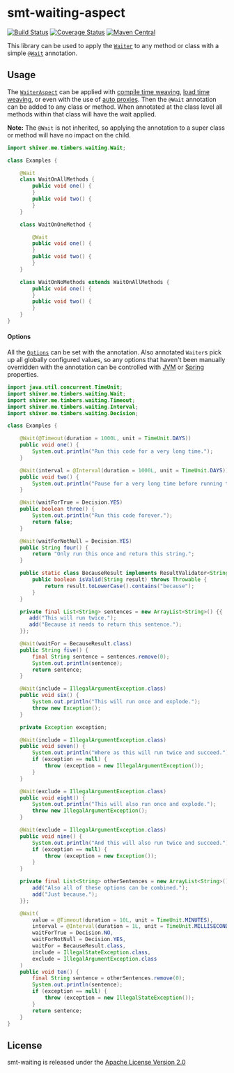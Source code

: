 <!---
Copyright 2015 Karl Bennett

Licensed under the Apache License, Version 2.0 (the "License");
you may not use this file except in compliance with the License.
You may obtain a copy of the License at

    http://www.apache.org/licenses/LICENSE-2.0

Unless required by applicable law or agreed to in writing, software
distributed under the License is distributed on an "AS IS" BASIS,
WITHOUT WARRANTIES OR CONDITIONS OF ANY KIND, either express or implied.
See the License for the specific language governing permissions and
limitations under the License.
-->
smt-waiting-aspect
===========
[![Build Status](https://travis-ci.org/shiver-me-timbers/smt-waiting-parent.svg)](https://travis-ci.org/shiver-me-timbers/smt-waiting-parent) [![Coverage Status](https://coveralls.io/repos/shiver-me-timbers/smt-waiting-parent/badge.svg?branch=master&service=github)](https://coveralls.io/github/shiver-me-timbers/smt-waiting-parent?branch=master) [![Maven Central](https://maven-badges.herokuapp.com/maven-central/com.github.shiver-me-timbers/smt-waiting-aspect/badge.svg)](https://maven-badges.herokuapp.com/maven-central/com.github.shiver-me-timbers/smt-waiting-aspect/)

This library can be used to apply the [`Waiter`](../smt-waiting/src/main/java/shiver/me/timbers/waiting/Waiter.java) to
any method or class with a simple [`@Wait`](src/main/java/shiver/me/timbers/waiting/Wait.java) annotation.

## Usage

The [`WaiterAspect`](src/main/java/shiver/me/timbers/waiting/WaiterAspect.java) can be applied with
[compile time weaving](../smt-waiting-test/smt-waiting-aspect-compile-time),
[load time weaving](../smt-waiting-test/smt-waiting-aspect-load-time), or even with the use of
[auto proxies](../smt-waiting-test/smt-waiting-aspect-integration). Then the `@Wait` annotation can be added to any
class or method. When annotated at the class level all methods within that class will have the wait applied.

**Note:** The `@Wait` is not inherited, so applying the annotation to a super class or method will have no impact on the
child.

```java
import shiver.me.timbers.waiting.Wait;

class Examples {

    @Wait
    class WaitOnAllMethods {
        public void one() {
        }
        public void two() {
        }
    }

    class WaitOnOneMethod {

        @Wait
        public void one() {
        }
        public void two() {
        }
    }

    class WaitOnNoMethods extends WaitOnAllMethods {
        public void one() {
        }
        public void two() {
        }
    }
}
```
#### Options

All the [`Options`](../smt-waiting/src/main/java/shiver/me/timbers/waiting/Options.java) can be set with the annotation.
Also annotated `Waiter`s pick up all globally configured values, so any options that haven't been manually overridden
with the annotation can be controlled with
[JVM](../smt-waiting#properties) or [Spring](../smt-waiting-spring#properties) properties.

```java
import java.util.concurrent.TimeUnit;
import shiver.me.timbers.waiting.Wait;
import shiver.me.timbers.waiting.Timeout;
import shiver.me.timbers.waiting.Interval;
import shiver.me.timbers.waiting.Decision;

class Examples {

    @Wait(@Timeout(duration = 1000L, unit = TimeUnit.DAYS))
    public void one() {
        System.out.println("Run this code for a very long time.");
    }

    @Wait(interval = @Interval(duration = 1000L, unit = TimeUnit.DAYS))
    public void two() {
        System.out.println("Pause for a very long time before running this code again.");
    }

    @Wait(waitForTrue = Decision.YES)
    public boolean three() {
        System.out.println("Run this code forever.");
        return false;
    }

    @Wait(waitForNotNull = Decision.YES)
    public String four() {
        return "Only run this once and return this string.";
    }

    public static class BecauseResult implements ResultValidator<String> {
        public boolean isValid(String result) throws Throwable {
            return result.toLowerCase().contains("because");
        }
    }

    private final List<String> sentences = new ArrayList<String>() {{
       add("This will run twice.");
       add("Because it needs to return this sentence.");
    }};

    @Wait(waitFor = BecauseResult.class)
    public String five() {
        final String sentence = sentences.remove(0);
        System.out.println(sentence);
        return sentence;
    }

    @Wait(include = IllegalArgumentException.class)
    public void six() {
        System.out.println("This will run once and explode.");
        throw new Exception();
    }

    private Exception exception;

    @Wait(include = IllegalArgumentException.class)
    public void seven() {
        System.out.println("Where as this will run twice and succeed.");
        if (exception == null) {
            throw (exception = new IllegalArgumentException());
        }
    }

    @Wait(exclude = IllegalArgumentException.class)
    public void eight() {
        System.out.println("This will also run once and explode.");
        throw new IllegalArgumentException();
    }

    @Wait(exclude = IllegalArgumentException.class)
    public void nine() {
        System.out.println("And this will also run twice and succeed.");
        if (exception == null) {
            throw (exception = new Exception());
        }
    }

    private final List<String> otherSentences = new ArrayList<String>() {{
        add("Also all of these options can be combined.");
        add("Just because.");
    }};

    @Wait(
        value = @Timeout(duration = 10L, unit = TimeUnit.MINUTES),
        interval = @Interval(duration = 1L, unit = TimeUnit.MILLISECONDS),
        waitForTrue = Decision.NO,
        waitForNotNull = Decision.YES,
        waitFor = BecauseResult.class,
        include = IllegalStateException.class,
        exclude = IllegalArgumentException.class
    )
    public void ten() {
        final String sentence = otherSentences.remove(0);
        System.out.println(sentence);
        if (exception == null) {
            throw (exception = new IllegalStateException());
        }
        return sentence;
    }
}
```

## License

smt-waiting is released under the [Apache License Version 2.0](http://www.apache.org/licenses/LICENSE-2.0)